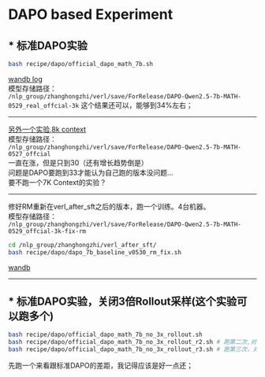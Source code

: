 # DAPO based Experiment

## * 标准DAPO实验

```bash
bash recipe/dapo/official_dapo_math_7b.sh
```

[wandb log](https://wandb.ai/hongzhi/ForRelease/runs/k9e43qfr)  
模型存储路径：  
`/nlp_group/zhanghongzhi/verl/save/ForRelease/DAPO-Qwen2.5-7b-MATH-0529_real_offcial-3k`
这个结果还可以，能够到34%左右；

---

[另外一个实验,8k context](https://wandb.ai/hongzhi/ForRelease/runs/pczps9vo/workspace?nw=nwuserhongzhi)  
模型存储路径：  
`/nlp_group/zhanghongzhi/verl/save/ForRelease/DAPO-Qwen2.5-7b-MATH-0527_offcial`  
一直在涨，但是只到30（还有增长趋势倒是）  
问题是DAPO要跑到33才能认为自己跑的版本没问题...  
要不跑一个7K Context的实验？

---

修好RM重新在verl_after_sft之后的版本，跑一个训练。4台机器。  
模型存储路径：  
`/nlp_group/zhanghongzhi/verl/save/ForRelease/DAPO-Qwen2.5-7b-MATH-0529_offcial-3k-fix-rm`

```bash
cd /nlp_group/zhanghongzhi/verl_after_sft/
bash recipe/dapo/dapo_7b_baseline_v0530_rm_fix.sh
```

[wandb](https://wandb.ai/hongzhi/ForRelease/runs/i6f0r2ji)

---

## * 标准DAPO实验，关闭3倍Rollout采样(这个实验可以跑多个)

```bash
bash recipe/dapo/official_dapo_math_7b_no_3x_rollout.sh
bash recipe/dapo/official_dapo_math_7b_no_3x_rollout_r2.sh # 跑第二次,对比上面开启了数据shuffle，默认seed为1
bash recipe/dapo/official_dapo_math_7b_no_3x_rollout_r3.sh # 跑第三次，对比上面设置seed为3 8台在走之前把这个跑了，回来可以跑exp组了
```
先跑一个来看跟标准DAPO的差距，我记得应该是好一点还；
